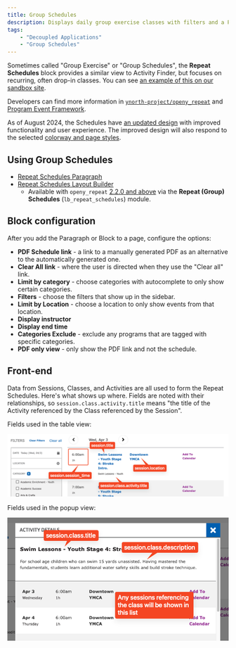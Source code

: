```yaml
---
title: Group Schedules
description: Displays daily group exercise classes with filters and a PDF download.
tags:
    - "Decoupled Applications"
    - "Group Schedules"
---
```


Sometimes called "Group Exercise" or "Group Schedules", the **Repeat Schedules** block provides a similar view to Activity Finder, but focuses on recurring, often drop-in classes. You can see [an example of this on our sandbox site](https://sandbox-carnation-cus.y.org/schedules-0).

Developers can find more information in [`ynorth-project/openy_repeat`](https://github.com/ynorth-projects/openy_repeat) and [Program Event Framework](../../../development/program-event-framework).

As of August 2024, the Schedules have [an updated design](https://www.figma.com/design/wVbmVOI5zwOMDYRjI3GLEI/YUSA-Design-System?node-id=4980%3A17269&t=GBUj9iIBpCBJw6yW-1) with improved functionality and user experience. The improved design will also respond to the selected [colorway and page styles](../../layout-builder/advanced-options/#page-styles).

## Using Group Schedules

- [Repeat Schedules Paragraph](../../paragraphs/repeat-schedules)
- [Repeat Schedules Layout Builder](../../layout-builder/repeat-schedules)
  - Available with `openy_repeat` [2.2.0 and above](https://github.com/ynorth-projects/openy_repeat/releases) via the **Repeat (Group) Schedules** (`lb_repeat_schedules`) module.

## Block configuration

After you add the Paragraph or Block to a page, configure the options:

- **PDF Schedule link** - a link to a manually generated PDF as an alternative to the automatically generated one.
- **Clear All link** - where the user is directed when they use the "Clear all" link.
- **Limit by category** - choose categories with autocomplete to only show certain categories.
- **Filters** - choose the filters that show up in the sidebar.
- **Limit by Location** - choose a location to only show events from that location.
- **Display instructor**
- **Display end time**
- **Categories Exclude** - exclude any programs that are tagged with specific categories.
- **PDF only view** - only show the PDF link and not the schedule.

## Front-end

Data from Sessions, Classes, and Activities are all used to form the Repeat Schedules. Here's what shows up where. Fields are noted with their relationships, so `session.class.activity.title` means "the title of the Activity referenced by the Class referenced by the Session".

Fields used in the table view:

![A diagram listing the relationships between the fields in the Repeat Schedules table and their names.](repeat-schedules--table-fields.png)

Fields used in the popup view:

![A diagram listing the relationships between the fields in the Repeat Schedules modal and their names.](repeat-schedules--modal-fields.png)
